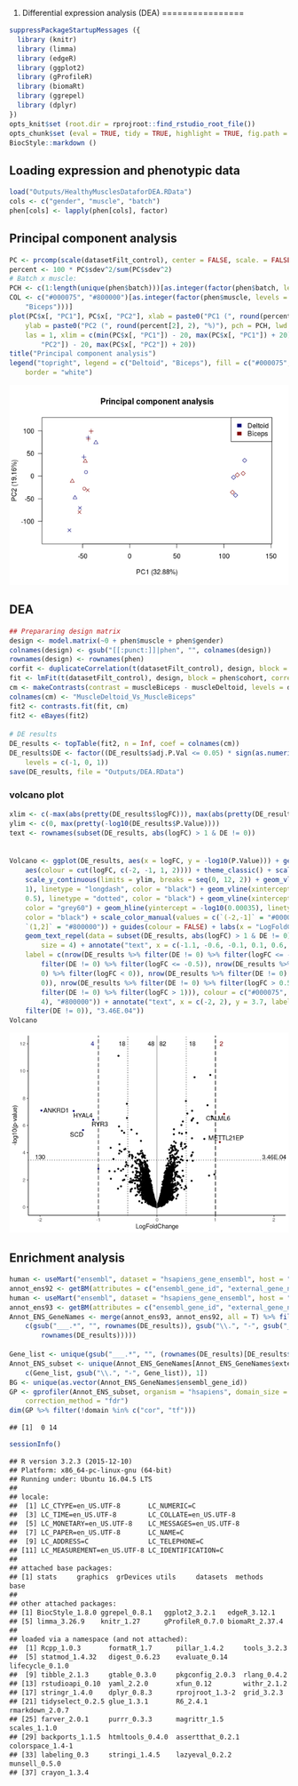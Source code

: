 1.  Differential expression analysis (DEA)
================

``` r
suppressPackageStartupMessages ({
  library (knitr)
  library (limma)
  library (edgeR)
  library (ggplot2)
  library (gProfileR)
  library (biomaRt)
  library (ggrepel)
  library (dplyr)
})
opts_knit$set (root.dir = rprojroot::find_rstudio_root_file())
opts_chunk$set (eval = TRUE, tidy = TRUE, highlight = TRUE, fig.path = "../Figures/")
BiocStyle::markdown ()
```

Loading expression and phenotypic data
--------------------------------------

``` r
load("Outputs/HealthyMusclesDataforDEA.RData")
cols <- c("gender", "muscle", "batch")
phen[cols] <- lapply(phen[cols], factor)
```

Principal component analysis
----------------------------

``` r
PC <- prcomp(scale(datasetFilt_control), center = FALSE, scale. = FALSE)
percent <- 100 * PC$sdev^2/sum(PC$sdev^2)
# Batch x muscle:
PCH <- c(1:length(unique(phen$batch)))[as.integer(factor(phen$batch, levels = c(unique(phen$batch))))]
COL <- c("#000075", "#800000")[as.integer(factor(phen$muscle, levels = c("Deltoid", 
    "Biceps")))]
plot(PC$x[, "PC1"], PC$x[, "PC2"], xlab = paste0("PC1 (", round(percent[1], 2), "%)"), 
    ylab = paste0("PC2 (", round(percent[2], 2), "%)"), pch = PCH, lwd = 1, col = COL, 
    las = 1, xlim = c(min(PC$x[, "PC1"]) - 20, max(PC$x[, "PC1"]) + 20), ylim = c(min(PC$x[, 
        "PC2"]) - 20, max(PC$x[, "PC2"]) + 20))
title("Principal component analysis")
legend("topright", legend = c("Deltoid", "Biceps"), fill = c("#000075", "#800000"), 
    border = "white")
```

![](../Figures/2.PCA-1.png)

DEA
---

``` r
## Prepararing design matrix
design <- model.matrix(~0 + phen$muscle + phen$gender)
colnames(design) <- gsub("[[:punct:]]|phen", "", colnames(design))
rownames(design) <- rownames(phen)
corfit <- duplicateCorrelation(t(datasetFilt_control), design, block = phen$cohort)
fit <- lmFit(t(datasetFilt_control), design, block = phen$cohort, correlation = corfit$consensus)
cm <- makeContrasts(contrast = muscleBiceps - muscleDeltoid, levels = design)
colnames(cm) <- "MuscleDeltoid_Vs_MuscleBiceps"
fit2 <- contrasts.fit(fit, cm)
fit2 <- eBayes(fit2)

# DE results
DE_results <- topTable(fit2, n = Inf, coef = colnames(cm))
DE_results$DE <- factor((DE_results$adj.P.Val <= 0.05) * sign(as.numeric(DE_results$logFC)), 
    levels = c(-1, 0, 1))
save(DE_results, file = "Outputs/DEA.RData")
```

### volcano plot

``` r
xlim <- c(-max(abs(pretty(DE_results$logFC))), max(abs(pretty(DE_results$logFC))))
ylim <- c(0, max(pretty(-log10(DE_results$P.Value))))
text <- rownames(subset(DE_results, abs(logFC) > 1 & DE != 0))


Volcano <- ggplot(DE_results, aes(x = logFC, y = -log10(P.Value))) + geom_point(size = 1, 
    aes(colour = cut(logFC, c(-2, -1, 1, 2)))) + theme_classic() + scale_x_continuous(limits = xlim) + 
    scale_y_continuous(limits = ylim, breaks = seq(0, 12, 2)) + geom_vline(xintercept = c(-1, 
    1), linetype = "longdash", color = "black") + geom_vline(xintercept = c(-0.5, 
    0.5), linetype = "dotted", color = "black") + geom_vline(xintercept = 0, linetype = "solid", 
    color = "grey60") + geom_hline(yintercept = -log10(0.00035), linetype = "dotted", 
    color = "black") + scale_color_manual(values = c(`(-2,-1]` = "#000075", `(-1,1]` = "black", 
    `(1,2]` = "#800000")) + guides(colour = FALSE) + labs(x = "LogFoldChange", y = "-log10(p-value)") + 
    geom_text_repel(data = subset(DE_results, abs(logFC) > 1 & DE != 0), aes(label = text), 
        size = 4) + annotate("text", x = c(-1.1, -0.6, -0.1, 0.1, 0.6, 1.1), y = 12, 
    label = c(nrow(DE_results %>% filter(DE != 0) %>% filter(logFC <= -1)), nrow(DE_results %>% 
        filter(DE != 0) %>% filter(logFC <= -0.5)), nrow(DE_results %>% filter(DE != 
        0) %>% filter(logFC < 0)), nrow(DE_results %>% filter(DE != 0) %>% filter(logFC > 
        0)), nrow(DE_results %>% filter(DE != 0) %>% filter(logFC > 0.5)), nrow(DE_results %>% 
        filter(DE != 0) %>% filter(logFC > 1))), colour = c("#000075", rep("black", 
        4), "#800000")) + annotate("text", x = c(-2, 2), y = 3.7, label = c(nrow(DE_results %>% 
    filter(DE != 0)), "3.46E.04"))
Volcano
```

![](../Figures/2.VocanoPlotDEA-1.png)

Enrichment analysis
-------------------

``` r
human <- useMart("ensembl", dataset = "hsapiens_gene_ensembl", host = "http://Apr2018.archive.ensembl.org")
annot_ens92 <- getBM(attributes = c("ensembl_gene_id", "external_gene_name"), mart = human)
human <- useMart("ensembl", dataset = "hsapiens_gene_ensembl", host = "http://Jul2018.archive.ensembl.org")
annot_ens93 <- getBM(attributes = c("ensembl_gene_id", "external_gene_name"), mart = human)
Annot_ENS_GeneNames <- merge(annot_ens93, annot_ens92, all = T) %>% filter(external_gene_name %in% 
    c(gsub("___.*", "", rownames(DE_results)), gsub("\\.", "-", gsub("___.*", "", 
        rownames(DE_results)))))

Gene_list <- unique(gsub("___.*", "", (rownames(DE_results)[DE_results$DE != 0])))
Annot_ENS_subset <- unique(Annot_ENS_GeneNames[Annot_ENS_GeneNames$external_gene_name %in% 
    c(Gene_list, gsub("\\.", "-", Gene_list)), 1])
BG <- unique(as.vector(Annot_ENS_GeneNames$ensembl_gene_id))
GP <- gprofiler(Annot_ENS_subset, organism = "hsapiens", domain_size = "known", custom_bg = BG, 
    correction_method = "fdr")
dim(GP %>% filter(!domain %in% c("cor", "tf")))
```

    ## [1]  0 14

``` r
sessionInfo()
```

    ## R version 3.2.3 (2015-12-10)
    ## Platform: x86_64-pc-linux-gnu (64-bit)
    ## Running under: Ubuntu 16.04.5 LTS
    ## 
    ## locale:
    ##  [1] LC_CTYPE=en_US.UTF-8       LC_NUMERIC=C              
    ##  [3] LC_TIME=en_US.UTF-8        LC_COLLATE=en_US.UTF-8    
    ##  [5] LC_MONETARY=en_US.UTF-8    LC_MESSAGES=en_US.UTF-8   
    ##  [7] LC_PAPER=en_US.UTF-8       LC_NAME=C                 
    ##  [9] LC_ADDRESS=C               LC_TELEPHONE=C            
    ## [11] LC_MEASUREMENT=en_US.UTF-8 LC_IDENTIFICATION=C       
    ## 
    ## attached base packages:
    ## [1] stats     graphics  grDevices utils     datasets  methods   base     
    ## 
    ## other attached packages:
    ## [1] BiocStyle_1.8.0 ggrepel_0.8.1   ggplot2_3.2.1   edgeR_3.12.1   
    ## [5] limma_3.26.9    knitr_1.27      gProfileR_0.7.0 biomaRt_2.37.4
    ## 
    ## loaded via a namespace (and not attached):
    ##  [1] Rcpp_1.0.3       formatR_1.7      pillar_1.4.2     tools_3.2.3     
    ##  [5] statmod_1.4.32   digest_0.6.23    evaluate_0.14    lifecycle_0.1.0 
    ##  [9] tibble_2.1.3     gtable_0.3.0     pkgconfig_2.0.3  rlang_0.4.2     
    ## [13] rstudioapi_0.10  yaml_2.2.0       xfun_0.12        withr_2.1.2     
    ## [17] stringr_1.4.0    dplyr_0.8.3      rprojroot_1.3-2  grid_3.2.3      
    ## [21] tidyselect_0.2.5 glue_1.3.1       R6_2.4.1         rmarkdown_2.0.7 
    ## [25] farver_2.0.1     purrr_0.3.3      magrittr_1.5     scales_1.1.0    
    ## [29] backports_1.1.5  htmltools_0.4.0  assertthat_0.2.1 colorspace_1.4-1
    ## [33] labeling_0.3     stringi_1.4.5    lazyeval_0.2.2   munsell_0.5.0   
    ## [37] crayon_1.3.4

